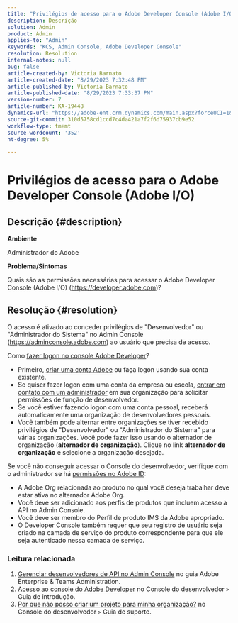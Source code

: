 ```yaml
---
title: "Privilégios de acesso para o Adobe Developer Console (Adobe I/O)"
description: Descrição
solution: Admin
product: Admin
applies-to: "Admin"
keywords: "KCS, Admin Console, Adobe Developer Console"
resolution: Resolution
internal-notes: null
bug: false
article-created-by: Victoria Barnato
article-created-date: "8/29/2023 7:32:48 PM"
article-published-by: Victoria Barnato
article-published-date: "8/29/2023 7:33:37 PM"
version-number: 7
article-number: KA-19448
dynamics-url: "https://adobe-ent.crm.dynamics.com/main.aspx?forceUCI=1&pagetype=entityrecord&etn=knowledgearticle&id=25c5aed1-a246-ee11-be6d-6045bd006295"
source-git-commit: 310d5758cd1ccd7c4da421a7f2f6d75937cb9e52
workflow-type: tm+mt
source-wordcount: '352'
ht-degree: 5%

---
```


# Privilégios de acesso para o Adobe Developer Console (Adobe I/O)

## Descrição {#description}


<b>Ambiente</b>

Administrador do Adobe

<b>Problema/Sintomas</b>

Quais são as permissões necessárias para acessar o Adobe Developer Console (Adobe I/O) (https://developer.adobe.com)?


## Resolução {#resolution}


O acesso é ativado ao conceder privilégios de &quot;Desenvolvedor&quot; ou &quot;Administrador do Sistema&quot; no Admin Console (https://adminconsole.adobe.com) ao usuário que precisa de acesso.

Como [fazer logon no console Adobe Developer](https://developer.adobe.com/developer-console/docs/guides/getting-started/)?

- Primeiro, [criar uma conta Adobe](https://developer.adobe.com/console) ou faça logon usando sua conta existente.
- Se quiser fazer logon com uma conta da empresa ou escola, [entrar em contato com um administrador](https://helpx.adobe.com/enterprise/kb/contact-administrator.html) em sua organização para solicitar permissões de função de desenvolvedor.
- Se você estiver fazendo logon com uma conta pessoal, receberá automaticamente uma organização de desenvolvedores pessoais.
- Você também pode alternar entre organizações se tiver recebido privilégios de &quot;Desenvolvedor&quot; ou &quot;Administrador do Sistema&quot; para várias organizações. Você pode fazer isso usando o alternador de organização (<b>alternador de organização</b>). Clique no link <b>alternador de organização</b> e selecione a organização desejada.


Se você não conseguir acessar o Console do desenvolvedor, verifique com o administrador se há [permissões no Adobe ID](https://experienceleague.adobe.com/docs/experience-manager-learn/cloud-service/debugging/debugging-aem-as-a-cloud-service/developer-console.html?lang=en#developer-console-access):

- A Adobe Org relacionada ao produto no qual você deseja trabalhar deve estar ativa no alternador Adobe Org.
- Você deve ser adicionado aos perfis de produtos que incluem acesso à API no Admin Console.
- Você deve ser membro do Perfil de produto IMS da Adobe apropriado.
- O Developer Console também requer que seu registro de usuário seja criado na camada de serviço do produto correspondente para que ele seja autenticado nessa camada de serviço.


### Leitura relacionada

1. [Gerenciar desenvolvedores de API no Admin Console](https://helpx.adobe.com/br/enterprise/using/manage-developers.html) no guia Adobe Enterprise &amp; Teams Administration.
2. [Acesso ao console do Adobe Developer](https://developer.adobe.com/developer-console/docs/guides/getting-started/) no Console do desenvolvedor `>`  Guia de introdução.
3. [Por que não posso criar um projeto para minha organização?](https://developer.adobe.com/developer-console/docs/support/faq/#why-cant-i-create-a-project-for-my-organization) no Console do desenvolvedor `>`  Guia de suporte.



